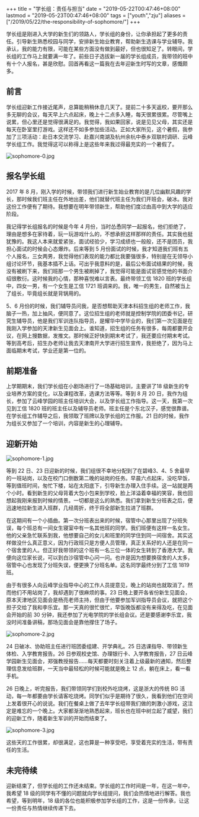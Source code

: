 +++
title = "学长组：责任与担当"
date = "2019-05-22T00:47:46+08:00"
lastmod = "2019-05-23T00:47:46+08:00"
tags = ["youth","zju"]
aliases = ["/2019/05/22/the-responsibility-of-sophomore/"]
+++

学长组是刚进入大学的新生们的领路人，学长组的身份，让你承担起了更多的责任。引导新生熟悉校园与同学，安排新生始业教育，帮助新生选课与学业辅导。我承认，我的能力有限，可能在某些方面没有做到最好，但也很知足了。转眼间，学长组的工作马上就要满一年了。前些日子选拔新一届的学长组成员，我带领的班中有十个人报名，甚是欣慰。回首再看这一篇我在去年迎新生时写的文章，感慨颇多。

## 前言

学长组迎新工作接近尾声，总算能稍稍休息几天了。提前二十多天返校，要开那么多无聊的会议，每天早上六点起床，晚上十二点多入睡，每天很累很累。尽管嘴上说累，但心里还是觉得很满足的。我觉得，我如果回家，说是见见父母，其实还是每天在卧室里打游戏。这样还不如多参加些活动。正如大家所见，这个暑假，我参加了三项活动：赴日本交流学习、赴嘉兴南湖及杭州余杭中泰乡双联村调研、云峰学长组工作。我觉得这可以称得上是这些年来我过得最充实的一个暑假了。

![sophomore-0.jpg](/images/sophomore-0.jpg "云峰学长组")

## 报名学长组

2017 年 8 月，刚入学的时候，带领我们进行新生始业教育的是几位幽默风趣的学长，那时候我们班主任在外地出差，他们就替代班主任为我们开班会，破冰。我对这份工作便有了期待。我想要在明年带领新生，帮助他们度过由高中到大学的适应阶段。

我记得学长组报名的时候是今年 4 月份，当时怂恿同学一起报名，他们拒绝了，理由是想多在家待着，玩一玩游戏什么的，不想承担这样那样的责任。其实我也挺犹豫的。我这人本来就爱紧张，面试经验少，学习成绩也一般般，还不是团员，我担心面试的时候会心态爆炸。后来等到 5 月份面试的时候，我才知道我们班有五个人报名，三女两男，我觉得他们表现的能力都比我要强很多，特别是在无领导小组讨论环节，我基本插不上话。可出乎我意料的是，最后公布面试结果的时候，我没有被刷下来，我们班那一个男生被刷掉了，我觉得可能是面试官感觉他的书面介绍很敷衍。这时候我的心情，那种喜悦难以言表。最终带领工信 1820 班的学长组中，四女一男，有一个女生是工信 1721 班调来的。我，唯一的男生，自然被当上了组长，毕竟组长就是背锅用的。

5、6 月份的时候，我们辅导员问我，是否想帮助天津本科招生组的老师工作，我脑子一热，加上抽风，便同意了。这位招生组的老师就是控制学院的团委书记，研究生辅导员，他是我们军训连队指导员，是耀华中学毕业的，我们第一次见面是在我刚入学参加的天津新生见面会上。谁知道，招生组的任务有很多，每周都要开会议，在网上搜数据，发推文。那时候正好快到期末考试了，我还要应付期末考试。等到高考后，招生办老师让我去天津南开大学进行招生宣传，我拒绝了，因为马上面临期末考试，学业还是第一位的。

## 前期准备

上学期期末，我们学长组在小剧场进行了一场基础培训，主要讲了18 级新生的专业培养方案的变化，以及课程改革，选课方法等等。等到 8 月 20 日，我作为组长，参加了云峰学园的班主任培训大会，以及学长组工作指导。这一天，我第一次见到工信 1820 班的班主任以及辅导员老师。班主任是个东北汉子，感觉很靠谱。在学长组工作辅导之后，我领取了班牌以及学长组的工作服。21 日的时候，我作为组长又参加了一个培训，内容是新生的心理辅导。

## 迎新开始

![sophomore-1.jpg](/images/sophomore-1.jpg "迎新开始")

等到 22 日、23 日迎新的时候，我们组很不幸地分配到了在碧峰3、4、5 舍最早的一班站岗，以及在校门口倒数第二晚的站岗的任务。早晨六点起床，没吃早饭，等到值班时间，匆忙下楼，站在太阳底下，引导新生办理入住手续。这一站就是两个小时。看到新生的父母背着大包小包来到学校，脸上洋溢着幸福的笑容，我也回想起我刚来报到时候的情景。一切都是这么的熟悉。我们拿到新生分班表之后，便迅速地拉新生进入班群，几经周折，终于将全部新生拉进了班群。

在这期间有一个小插曲。第一次分班表出来的时候，宿管中心那里出现了分班失误，每个班总有一间女生寝室中有一名其他班的同学。我们班便有这样一名女生。他的父亲急忙联系到我，他想要自己的女儿和班里的同学住到同一间宿舍。其实这样做没什么真正意义，因为行政班只是方便人员管理，真正关系好的人还是在同一个宿舍里的人。但正好我带领的这个班有一名三位一体的女生转到了香港大学。我便向这位家长说，可以到白沙宿管中心问一问。也许是因为想要换宿舍的人太多，宿管中心也发现了分班失误，便更换了分班名单。这名同学最终分到了工信 1819 班。

由于有很多人向云峰学业指导中心的工作人员提意见，晚上的站岗也就取消了。然而他们不用站岗了，我却遇到了很麻烦的事。23 日晚上要开各省份新生见面会，原本天津地区见面会是杨亮老师主持，但由于他要参加军训指导员会议，就把这个担子交给了我和李乐宜。那一天真的很忙很忙，早饭晚饭都没有来得及吃，在见面会开始的前 30 分钟，我还参加了光电学院的学长组会议。还是要感谢李乐宜，我没时间准备讲稿，那场见面会是靠他撑住了场子。

![sophomore-2.jpg](/images/sophomore-2.jpg "竞选班委")

24 日破冰、协助班主任进行班团委组建、开学典礼。25 日选课指导、带领新生体检、入学教育报告。26 日参观校史馆、办理银行卡、入学教育报告，27 日云峰学园新生见面会，郑强教授报告……每天都要时刻关注着上级最新的通知，然后整理信息发给班群，一天当中最轻松的时候可能就是晚上 12 点，躺在床上，看一看手机。

26 日晚上，听完报告，我们带领同学们到校外吃烧烤，这是浙大的传统 BG 活动，每一年都要由学长请客吃烧烤。同学们似乎是期待了很久，我看到他们在空间上发着很开心的说说。我们在餐桌上做了去年学长组带我们做的刺激小游戏，这注定是难忘的一个晚上。大家都渐渐地熟悉起来，班长也在班中树立起了威望，我们的迎新工作，随着新生军训的开始而结束了。

![sophomore-3.jpg](/images/sophomore-3.jpg "夜晚吃烧烤")

这些天的工作很累，却很满足，这也算是一种享受吧，享受着充实的生活，带有责任的生活。

## 未完待续

迎新结束了，但学长组的工作还未结束。学长组的工作时间是一年，在这一年中，我希望 18 级的同学有不懂的问题就向学长组提问，我们会热情地进行解答。我也希望，等到明年，18 级的各位也能积极参加学长组的工作，这是一份传承，让这一份责任与热情继续传递下去。
